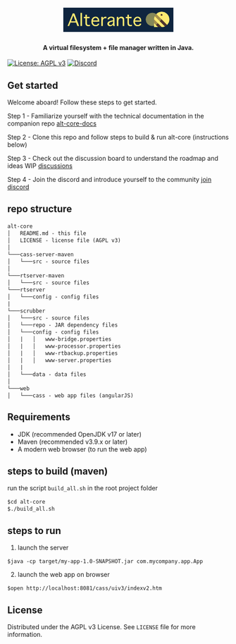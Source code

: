 <h1 align="center">
  <br>
  <img src="https://github.com/sync-different/.github/blob/main/alt-logo.png" alt="Alterante Core" width="250">
</h1>
<h4 align="center">A virtual filesystem + file manager written in Java.
</h4>

[![License: AGPL v3](https://img.shields.io/badge/License-AGPL_v3-blue.svg)](https://www.gnu.org/licenses/agpl-3.0)
[![Discord](https://img.shields.io/discord/1153355258236502046)](https://discord.com/invite/Gjw9sqYuUY)

## Get started

Welcome aboard! Follow these steps to get started.

Step 1 - Familiarize yourself with the technical documentation in the companion repo <a href="https://github.com/sync-different/alt-core-docs">alt-core-docs</a>

Step 2 - Clone this repo and follow steps to build & run alt-core (instructions below)

Step 3 - Check out the discussion board to understand the roadmap and ideas WIP <a href="https://github.com/orgs/sync-different/discussions">discussions</a>

Step 4 - Join the discord and introduce yourself to the community <a href="https://discord.com/invite/Gjw9sqYuUY">join discord</a>

## repo structure

```
alt-core
│   README.md - this file
│   LICENSE - license file (AGPL v3)
│
└───cass-server-maven
│   └───src - source files
│
└───rtserver-maven
│   └───src - source files
└───rtserver
│   └───config - config files
|  
└───scrubber 
│   └───src - source files
│   └───repo - JAR dependency files
│   └───config - config files
│   |   │   www-bridge.properties
│   |   │   www-processor.properties
│   |   │   www-rtbackup.properties
│   |   │   www-server.properties
│   |
│   └───data - data files
│   
└───web
│   └───cass - web app files (angularJS)
```
## Requirements
- JDK (recommended OpenJDK v17 or later)
- Maven (recommended v3.9.x or later)
- A modern web browser (to run the web app)

## steps to build (maven)
run the script ``build_all.sh`` in the root project folder
```
$cd alt-core
$./build_all.sh
```

## steps to run

1. launch the server
```
$java -cp target/my-app-1.0-SNAPSHOT.jar com.mycompany.app.App
```

2. launch the web app on browser
```
$open http://localhost:8081/cass/uiv3/indexv2.htm
```

## License
Distributed under the AGPL v3 License. See ``LICENSE`` file for more information.
